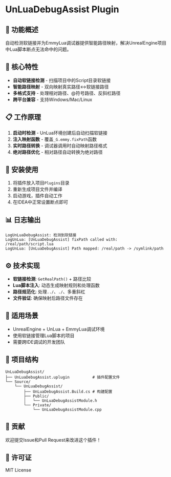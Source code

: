 # UnLuaDebugAssist Plugin

## 🎯 **功能概述**
自动检测软链接并为EmmyLua调试器提供智能路径映射，解决UnrealEngine项目中Lua脚本断点无法命中的问题。

## 🚀 **核心特性**
- **自动软链接检测** - 扫描项目中的Script目录软链接
- **智能路径映射** - 双向映射真实路径↔软链接路径
- **多格式支持** - 处理相对路径、@符号路径、反斜杠路径
- **跨平台兼容** - 支持Windows/Mac/Linux

## 📋 **工作原理**
1. **启动时检测** - UnLua环境创建后自动扫描软链接
2. **注入映射函数** - 覆盖`_G.emmy.fixPath`函数
3. **实时路径转换** - 调试器调用时自动映射路径格式
4. **绝对路径优化** - 相对路径自动转换为绝对路径

## 🔧 **安装使用**
1. 将插件放入项目`Plugins`目录
2. 重新生成项目文件并编译
3. 启动游戏，插件自动工作
4. 在IDEA中正常设置断点即可

## 📊 **日志输出**
```
LogUnLuaDebugAssist: 检测到软链接
LogUnLua: [UnLuaDebugAssist] fixPath called with: /real/path/script.lua
LogUnLua: [UnLuaDebugAssist] Path mapped: /real/path -> /symlink/path
```

## ⚙️ **技术实现**
- **软链接检测**: `GetRealPath()` + 路径比较
- **Lua脚本注入**: 动态生成映射规则和处理函数
- **路径规范化**: 处理`../`、`./`、多重斜杠
- **文件验证**: 确保映射后路径文件存在

## 🎯 **适用场景**
- UnrealEngine + UnLua + EmmyLua调试环境
- 使用软链接管理Lua脚本的项目
- 需要跨IDE调试的开发团队

## 📁 **项目结构**
```
UnLuaDebugAssist/
├── UnLuaDebugAssist.uplugin          # 插件配置文件
└── Source/
    └── UnLuaDebugAssist/
        ├── UnLuaDebugAssist.Build.cs # 构建配置
        ├── Public/
        │   └── UnLuaDebugAssistModule.h
        └── Private/
            └── UnLuaDebugAssistModule.cpp
```

## 🤝 **贡献**
欢迎提交Issue和Pull Request来改进这个插件！

## 📄 **许可证**
MIT License